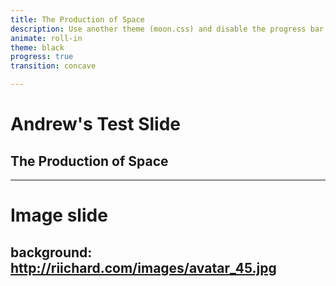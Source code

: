 ```yaml
---
title: The Production of Space
description: Use another theme (moon.css) and disable the progress bar at the bottom 
animate: roll-in
theme: black
progress: true
transition: concave

---
```

# Andrew's Test Slide
## The Production of Space
---
# Image slide
background: http://riichard.com/images/avatar_45.jpg
---
